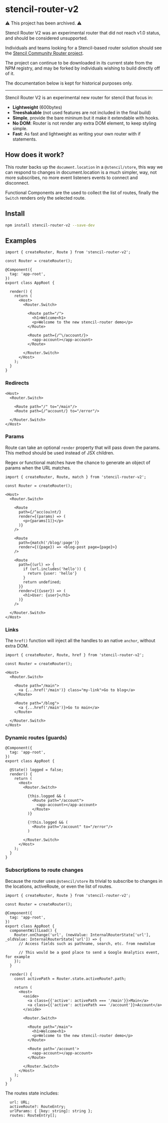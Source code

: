 # stencil-router-v2

⚠️ This project has been archived. ⚠️

Stencil Router V2 was an experimental router that did not reach v1.0 status, and should be considered unsupported.

Individuals and teams looking for a Stencil-based router solution should see the
[Stencil Community Router project](https://github.com/stencil-community/stencil-router).

The project can continue to be downloaded in its current state from the NPM registry, and may
be forked by individuals wishing to build directly off of it.

The documentation below is kept for historical purposes only.

---
Stencil Router V2 is an experimental new router for stencil that focus in:

- **Lightweight** (600bytes)
- **Treeshakable** (not used features are not included in the final build)
- **Simple**, provide the bare mininum but it make it extendable with hooks.
- **No DOM**: Router is not render any extra DOM element, to keep styling simple.
- **Fast**: As fast and lightweight as writing your own router with if statements.

## How does it work?

This router backs up the `document.location` in a `@stencil/store`, this way we can respond to changes in document.location is a much simpler, way, not more subscribes, no more event listeners events to connect and disconnect.

Functional Components are the used to collect the list of routes, finally the `Switch` renders only the selected route.


## Install

```bash
npm install stencil-router-v2 --save-dev
```

## Examples

```tsx
import { createRouter, Route } from 'stencil-router-v2';

const Router = createRouter();

@Component({
  tag: 'app-root',
})
export class AppRoot {

  render() {
    return (
      <Host>
        <Router.Switch>

          <Route path="/">
            <h1>Welcome<h1>
            <p>Welcome to the new stencil-router demo</p>
          </Route>

          <Route path={/^\/account/}>
            <app-account></app-account>
          </Route>

        </Router.Switch>
      </Host>
    );
  }
}
```

### Redirects
```tsx
<Host>
  <Router.Switch>

    <Route path="/" to="/main"/>
    <Route path={/^account/} to="/error"/>

  </Router.Switch>
</Host>
```

### Params

Route can take an optional `render` property that will pass down the params. This method should be used instead of JSX children.

Regex or functional matches have the chance to generate an object of params when the URL matches.


```tsx
import { createRouter, Route, match } from 'stencil-router-v2';

const Router = createRouter();

<Host>
  <Router.Switch>

    <Route
      path={/^acc(ou)nt/}
      render={(params) => (
        <p>{params[1]}</p>
      )}
    />

    <Route
      path={match('/blog/:page')}
      render={({page}) => <blog-post page={page}>}
    />

    <Route
      path={(url) => {
        if (url.includes('hello')) {
          return {user: 'hello'}
        }
        return undefined;
      }}
      render={({user}) => (
        <h1>User: {user}</h1>
      )}
    />

  </Router.Switch>
</Host>
```

### Links

The `href()` function will inject all the handles to an native `anchor`, without extra DOM.

```tsx
import { createRouter, Route, href } from 'stencil-router-v2';

const Router = createRouter();

<Host>
  <Router.Switch>

    <Route path="/main">
      <a {...href('/main')} class="my-link">Go to blog</a>
    </Route>

    <Route path="/blog">
      <a {...href('/main')}>Go to main</a>
    </Route>

  </Router.Switch>
</Host>
```


### Dynamic routes (guards)

```tsx
@Component({
  tag: 'app-root',
})
export class AppRoot {

  @State() logged = false;
  render() {
    return (
      <Host>
        <Router.Switch>

          {this.logged && (
            <Route path="/account">
              <app-account></app-account>
            </Route>
          )}

          {!this.logged && (
            <Route path="/account" to="/error"/>
          )

        </Router.Switch>
      </Host>
    );
  }
}
```

### Subscriptions to route changes

Because the router uses `@stencil/store` its trivial to subscribe to changes in the locations, activeRoute, or even the list of routes.

```tsx
import { createRouter, Route } from 'stencil-router-v2';

const Router = createRouter();

@Component({
  tag: 'app-root',
})
export class AppRoot {
  componentWillLoad() {
    Router.onChange('url', (newValue: InternalRouterState['url'], _oldValue: InternalRouterState['url']) => {
      // Access fields such as pathname, search, etc. from newValue

      // This would be a good place to send a Google Analytics event, for example
    });
  }

  render() {
    const activePath = Router.state.activeRoute?.path;

    return (
      <Host>
        <aside>
          <a class={{'active': activePath === '/main'}}>Main</a>
          <a class={{'active': activePath === '/account'}}>Account</a>
        </aside>

        <Router.Switch>

          <Route path="/main">
            <h1>Welcome<h1>
            <p>Welcome to the new stencil-router demo</p>
          </Route>

          <Route path='/account'>
            <app-account></app-account>
          </Route>

        </Router.Switch>
      </Host>
    );
  }
}
```

The routes state includes:

```tsx
  url: URL;
  activeRoute?: RouteEntry;
  urlParams: { [key: string]: string };
  routes: RouteEntry[];
```

